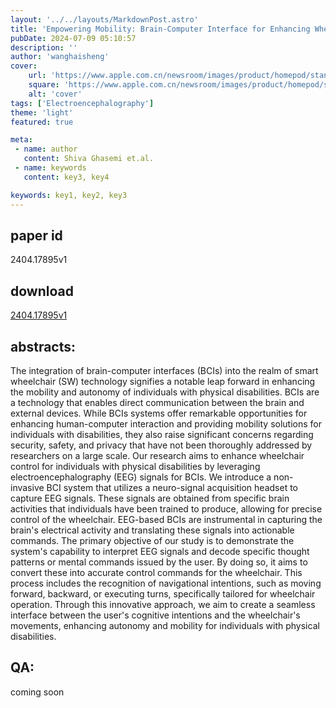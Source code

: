```yaml
---
layout: '../../layouts/MarkdownPost.astro'
title: 'Empowering Mobility: Brain-Computer Interface for Enhancing Wheelchair Control for Individuals with Physical Disabilities'
pubDate: 2024-07-09 05:10:57
description: ''
author: 'wanghaisheng'
cover:
    url: 'https://www.apple.com.cn/newsroom/images/product/homepod/standard/Apple-HomePod-hero-230118_big.jpg.large_2x.jpg'
    square: 'https://www.apple.com.cn/newsroom/images/product/homepod/standard/Apple-HomePod-hero-230118_big.jpg.large_2x.jpg'
    alt: 'cover'
tags: ['Electroencephalography'] 
theme: 'light'
featured: true

meta:
 - name: author
   content: Shiva Ghasemi et.al.
 - name: keywords
   content: key3, key4

keywords: key1, key2, key3
---
```


## paper id
2404.17895v1
## download
[2404.17895v1](http://arxiv.org/abs/2404.17895v1)
## abstracts:
The integration of brain-computer interfaces (BCIs) into the realm of smart wheelchair (SW) technology signifies a notable leap forward in enhancing the mobility and autonomy of individuals with physical disabilities. BCIs are a technology that enables direct communication between the brain and external devices. While BCIs systems offer remarkable opportunities for enhancing human-computer interaction and providing mobility solutions for individuals with disabilities, they also raise significant concerns regarding security, safety, and privacy that have not been thoroughly addressed by researchers on a large scale. Our research aims to enhance wheelchair control for individuals with physical disabilities by leveraging electroencephalography (EEG) signals for BCIs. We introduce a non-invasive BCI system that utilizes a neuro-signal acquisition headset to capture EEG signals. These signals are obtained from specific brain activities that individuals have been trained to produce, allowing for precise control of the wheelchair. EEG-based BCIs are instrumental in capturing the brain's electrical activity and translating these signals into actionable commands. The primary objective of our study is to demonstrate the system's capability to interpret EEG signals and decode specific thought patterns or mental commands issued by the user. By doing so, it aims to convert these into accurate control commands for the wheelchair. This process includes the recognition of navigational intentions, such as moving forward, backward, or executing turns, specifically tailored for wheelchair operation. Through this innovative approach, we aim to create a seamless interface between the user's cognitive intentions and the wheelchair's movements, enhancing autonomy and mobility for individuals with physical disabilities.
## QA:
coming soon
